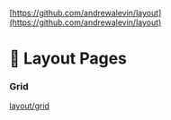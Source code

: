 [https://github.com/andrewalevin/layout](https://github.com/andrewalevin/layout)

# 📐 Layout Pages


### Grid

[layout/grid](layout/grid)

